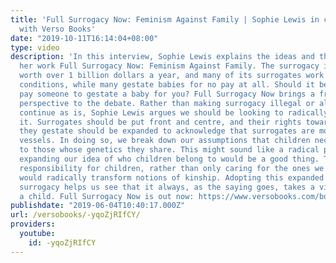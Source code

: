 ```yaml
---
title: 'Full Surrogacy Now: Feminism Against Family | Sophie Lewis in conversation
  with Verso Books'
date: "2019-10-11T16:14:04+08:00"
type: video
description: 'In this interview, Sophie Lewis explains the ideas and theories behind
  her work Full Surrogacy Now: Feminism Against Family. The surrogacy industry is
  worth over 1 billion dollars a year, and many of its surrogates work in terrible
  conditions, while many gestate babies for no pay at all. Should it be illegal to
  pay someone to gestate a baby for you? Full Surrogacy Now brings a fresh and unique
  perspective to the debate. Rather than making surrogacy illegal or allowing it to
  continue as is, Sophie Lewis argues we should be looking to radically transform
  it. Surrogates should be put front and centre, and their rights towards the babies
  they gestate should be expanded to acknowledge that surrogates are more than mere
  vessels. In doing so, we break down our assumptions that children necessarily belong
  to those whose genetics they share. This might sound like a radical proposal, but
  expanding our idea of who children belong to would be a good thing. Taking collective
  responsibility for children, rather than only caring for the ones we share DNA with,
  would radically transform notions of kinship. Adopting this expanded concept of
  surrogacy helps us see that it always, as the saying goes, takes a village to raise
  a child. Full Surrogacy Now is out now: https://www.versobooks.com/books/2951-full-surrogacy-now'
publishdate: "2019-06-04T10:40:17.000Z"
url: /versobooks/-yqoZjRIfCY/
providers:
  youtube:
    id: -yqoZjRIfCY
---
```

